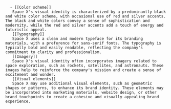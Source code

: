       - [[Color scheme]]
       Space X's visual identity is characterized by a predominantly black and white color scheme, with occasional use of red and silver accents. The black and white colors convey a sense of sophistication and modernity, while the red and silver accents add a touch of energy and futuristic appeal.
       [[Typography]]
       Space X uses a clean and modern typeface for its branding materials, with a preference for sans-serif fonts. The typography is typically bold and easily readable, reflecting the company's commitment to clarity and professionalism.
       [[Imagery]]
       Space X's visual identity often incorporates imagery related to space exploration, such as rockets, satellites, and astronauts. These images help to reinforce the company's mission and create a sense of excitement and wonder.
       [[Visual elements]]
       Space X may use additional visual elements, such as geometric shapes or patterns, to enhance its brand identity. These elements may be incorporated into marketing materials, website design, or other brand touchpoints to create a cohesive and visually appealing brand experience.


